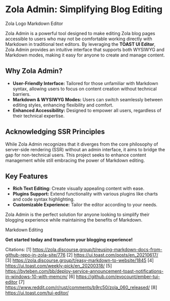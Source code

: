 # Zola Admin: Simplifying Blog Editing

Zola Logo Markdown Editor

Zola Admin is a powerful tool designed to make editing Zola blog pages accessible to users who may not be comfortable working directly with Markdown in traditional text editors. By leveraging the **TOAST UI Editor**, Zola Admin provides an intuitive interface that supports both WYSIWYG and Markdown modes, making it easy for anyone to create and manage content.

## Why Zola Admin?

- **User-Friendly Interface:** Tailored for those unfamiliar with Markdown syntax, allowing users to focus on content creation without technical barriers.
- **Markdown & WYSIWYG Modes:** Users can switch seamlessly between editing styles, enhancing flexibility and comfort.
- **Enhanced Accessibility:** Designed to empower all users, regardless of their technical expertise.

## Acknowledging SSR Principles

While Zola Admin recognizes that it diverges from the core philosophy of server-side rendering (SSR) without an admin interface, it aims to bridge the gap for non-technical users. This project seeks to enhance content management while still embracing the power of Markdown editing.

## Key Features

- **Rich Text Editing:** Create visually appealing content with ease.
- **Plugins Support:** Extend functionality with various plugins like charts and code syntax highlighting.
- **Customizable Experience:** Tailor the editor according to your needs.

Zola Admin is the perfect solution for anyone looking to simplify their blogging experience while maintaining the benefits of Markdown.

Markdown Editing

**Get started today and transform your blogging experience!**

Citations:
[1] https://zola.discourse.group/t/reusing-markdown-docs-from-github-repo-in-zola-site/776
[2] https://ui.toast.com/posts/en_20210617/
[3] https://zola.discourse.group/t/easy-markdown-to-website/1845
[4] https://ui.toast.com/weekly-pick/en_20200318/
[5] https://byteben.com/bb/deploy-service-announcement-toast-notifications-in-windows-10-with-memcm/
[6] https://github.com/evocount/ember-tui-editor
[7] https://www.reddit.com/r/rust/comments/b9rc50/zola_060_released/
[8] https://ui.toast.com/tui-editor/
